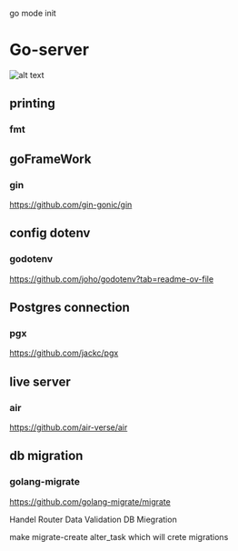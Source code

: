 go mode init <gitHubLink>



# Go-server

![alt text](image-1.png)

## printing

### fmt

## goFrameWork

### gin

https://github.com/gin-gonic/gin

## config dotenv

### godotenv

https://github.com/joho/godotenv?tab=readme-ov-file

## Postgres connection

### pgx

https://github.com/jackc/pgx

## live server

### air

https://github.com/air-verse/air

## db migration

### golang-migrate

https://github.com/golang-migrate/migrate


Handel Router
Data Validation
DB Miegration



 make migrate-create alter_task
 which will crete  migrations